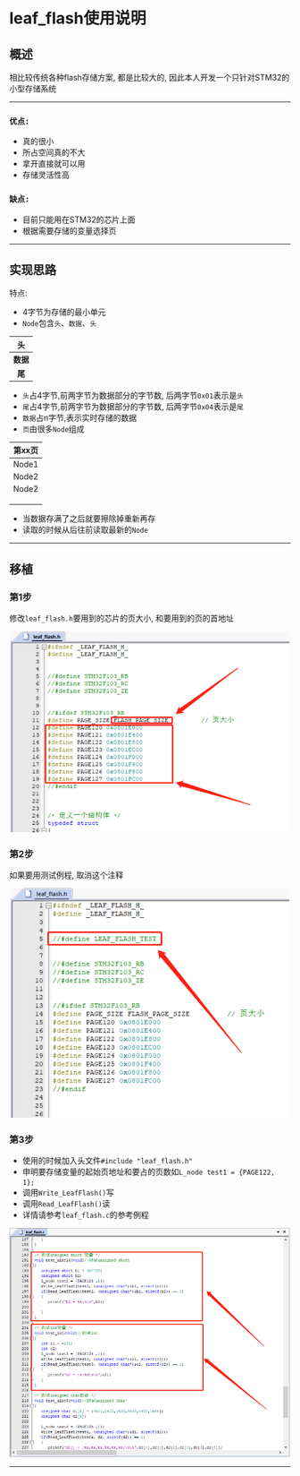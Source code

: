 # leaf_flash使用说明

## 概述

相比较传统各种flash存储方案, 都是比较大的, 因此本人开发一个只针对STM32的小型存储系统

---

### `优点:`

* 真的很小
* 所占空间真的不大
* 拿开直接就可以用
* 存储灵活性高

### `缺点:`

* 目前只能用在STM32的芯片上面
* 根据需要存储的变量选择页

---

## 实现思路

特点:

* 4字节为存储的最小单元
* `Node`包含`头`、`数据`、`头`

|头|
|:-:|
|**数据**|
|**尾**|

* `头`占4字节,前两字节为数据部分的字节数, 后两字节`0x01`表示是`头`
* `尾`占4字节,前两字节为数据部分的字节数, 后两字节`0x04`表示是`尾`
* `数据`占n字节,表示实时存储的数据
* `页`由很多`Node`组成

|第xx页|
|:-:|
|Node1|
|Node2|
|Node2|
||
||
||

* 当数据存满了之后就要擦除掉重新再存
* 读取的时候从后往前读取最新的`Node`


---

## 移植

### 第1步

修改`leaf_flash.h`要用到的芯片的页大小, 和要用到的页的首地址

<div align=center>
<img width="500" src="image/1.png"/>
</div>

### 第2步

如果要用测试例程, 取消这个注释

<div align=center>
<img width="500" src="image/2.png"/>
</div>

### 第3步

* 使用的时候加入头文件`#include "leaf_flash.h"`
* 申明要存储变量的起始页地址和要占的页数如`L_node test1 = {PAGE122, 1};`
* 调用`Write_LeafFlash()`写
* 调用`Read_LeafFlash()`读
* 详情请参考`leaf_flash.c`的参考例程

<div align=center>
<img width="700" src="image/3.png"/>
</div>

---
